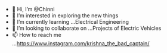 - 👋 Hi, I’m @Chinni
- 👀 I’m interested in exploring the new things 
- 🌱 I’m currently learning ...Electrical Engineering
- 💞️ I’m looking to collaborate on ...Projects of Electric Vehicles
- 📫 How to reach me ...https://www.instagram.com/krishna_the_bad_captain/

<!---
Chinni3006/Chinni3006 is a ✨ special ✨ repository because its `README.md` (this file) appears on your GitHub profile.
You can click the Preview link to take a look at your changes.
--->
